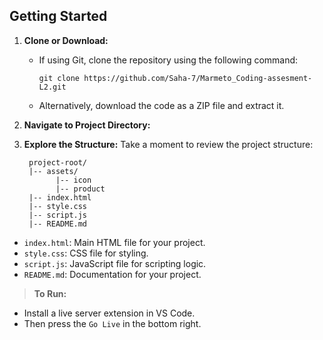 
## Getting Started

1. **Clone or Download:**
   - If using Git, clone the repository using the following command:
     ```
     git clone https://github.com/Saha-7/Marmeto_Coding-assesment-L2.git
     ```
   - Alternatively, download the code as a ZIP file and extract it.

2. **Navigate to Project Directory:**

3. **Explore the Structure:**
Take a moment to review the project structure:

        project-root/
        |-- assets/
              |-- icon
              |-- product
        |-- index.html
        |-- style.css
        |-- script.js
        |-- README.md
- `index.html`: Main HTML file for your project.
- `style.css`: CSS file for styling.
- `script.js`: JavaScript file for scripting logic.
- `README.md`: Documentation for your project.
  
> **To Run:** 
   - Install a live server extension in VS Code.
   - Then press the `Go Live` in the bottom right.